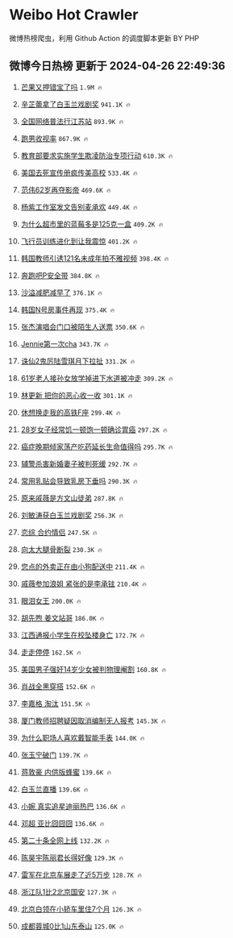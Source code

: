 # Weibo Hot Crawler 



微博热榜爬虫，利用 Github Action 的调度脚本更新 BY PHP 


## 微博今日热榜 更新于 2024-04-26 22:49:36 
1. [芒果又押错宝了吗](https://s.weibo.com/weibo?q=%E8%8A%92%E6%9E%9C%E5%8F%88%E6%8A%BC%E9%94%99%E5%AE%9D%E4%BA%86%E5%90%97&t=31&band_rank=1&Refer=top) `1.9M 🔥` 

1. [辛芷蕾拿了白玉兰戏剧奖](https://s.weibo.com/weibo?q=%23%E8%BE%9B%E8%8A%B7%E8%95%BE%E6%8B%BF%E4%BA%86%E7%99%BD%E7%8E%89%E5%85%B0%E6%88%8F%E5%89%A7%E5%A5%96%23&t=31&band_rank=2&Refer=top) `941.1K 🔥` 

1. [全国网络普法行江苏站](https://s.weibo.com/weibo?q=%23%E5%85%A8%E5%9B%BD%E7%BD%91%E7%BB%9C%E6%99%AE%E6%B3%95%E8%A1%8C%E6%B1%9F%E8%8B%8F%E7%AB%99%23&t=31&band_rank=3&Refer=top) `893.9K 🔥` 

1. [跑男收视率](https://s.weibo.com/weibo?q=%E8%B7%91%E7%94%B7%E6%94%B6%E8%A7%86%E7%8E%87&t=31&band_rank=4&Refer=top) `867.9K 🔥` 

1. [教育部要求实施学生欺凌防治专项行动](https://s.weibo.com/weibo?q=%23%E6%95%99%E8%82%B2%E9%83%A8%E8%A6%81%E6%B1%82%E5%AE%9E%E6%96%BD%E5%AD%A6%E7%94%9F%E6%AC%BA%E5%87%8C%E9%98%B2%E6%B2%BB%E4%B8%93%E9%A1%B9%E8%A1%8C%E5%8A%A8%23&t=31&band_rank=5&Refer=top) `610.3K 🔥` 

1. [美国去死宣传册疯传美高校](https://s.weibo.com/weibo?q=%23%E7%BE%8E%E5%9B%BD%E5%8E%BB%E6%AD%BB%E5%AE%A3%E4%BC%A0%E5%86%8C%E7%96%AF%E4%BC%A0%E7%BE%8E%E9%AB%98%E6%A0%A1%23&t=31&band_rank=6&Refer=top) `533.4K 🔥` 

1. [范伟62岁再夺影帝](https://s.weibo.com/weibo?q=%23%E8%8C%83%E4%BC%9F62%E5%B2%81%E5%86%8D%E5%A4%BA%E5%BD%B1%E5%B8%9D%23&t=31&band_rank=7&Refer=top) `469.6K 🔥` 

1. [杨紫工作室发文告别麦承欢](https://s.weibo.com/weibo?q=%23%E6%9D%A8%E7%B4%AB%E5%B7%A5%E4%BD%9C%E5%AE%A4%E5%8F%91%E6%96%87%E5%91%8A%E5%88%AB%E9%BA%A6%E6%89%BF%E6%AC%A2%23&t=31&band_rank=8&Refer=top) `449.4K 🔥` 

1. [为什么超市里的蓝莓多是125克一盒](https://s.weibo.com/weibo?q=%23%E4%B8%BA%E4%BB%80%E4%B9%88%E8%B6%85%E5%B8%82%E9%87%8C%E7%9A%84%E8%93%9D%E8%8E%93%E5%A4%9A%E6%98%AF125%E5%85%8B%E4%B8%80%E7%9B%92%23&t=31&band_rank=9&Refer=top) `409.2K 🔥` 

1. [飞行员训练进化到让我震惊](https://s.weibo.com/weibo?q=%23%E9%A3%9E%E8%A1%8C%E5%91%98%E8%AE%AD%E7%BB%83%E8%BF%9B%E5%8C%96%E5%88%B0%E8%AE%A9%E6%88%91%E9%9C%87%E6%83%8A%23&t=31&band_rank=10&Refer=top) `401.2K 🔥` 

1. [韩国教师引诱121名未成年拍不雅视频](https://s.weibo.com/weibo?q=%23%E9%9F%A9%E5%9B%BD%E6%95%99%E5%B8%88%E5%BC%95%E8%AF%B1121%E5%90%8D%E6%9C%AA%E6%88%90%E5%B9%B4%E6%8B%8D%E4%B8%8D%E9%9B%85%E8%A7%86%E9%A2%91%23&t=31&band_rank=11&Refer=top) `398.4K 🔥` 

1. [奔跑吧P安全带](https://s.weibo.com/weibo?q=%E5%A5%94%E8%B7%91%E5%90%A7P%E5%AE%89%E5%85%A8%E5%B8%A6&t=31&band_rank=12&Refer=top) `384.8K 🔥` 

1. [沙溢减肥减早了](https://s.weibo.com/weibo?q=%23%E6%B2%99%E6%BA%A2%E5%87%8F%E8%82%A5%E5%87%8F%E6%97%A9%E4%BA%86%23&t=31&band_rank=13&Refer=top) `376.1K 🔥` 

1. [韩国N号房事件再现](https://s.weibo.com/weibo?q=%23%E9%9F%A9%E5%9B%BDN%E5%8F%B7%E6%88%BF%E4%BA%8B%E4%BB%B6%E5%86%8D%E7%8E%B0%23&t=31&band_rank=14&Refer=top) `375.4K 🔥` 

1. [张杰演唱会门口被陌生人送票](https://s.weibo.com/weibo?q=%23%E5%BC%A0%E6%9D%B0%E6%BC%94%E5%94%B1%E4%BC%9A%E9%97%A8%E5%8F%A3%E8%A2%AB%E9%99%8C%E7%94%9F%E4%BA%BA%E9%80%81%E7%A5%A8%23&t=31&band_rank=15&Refer=top) `350.6K 🔥` 

1. [Jennie第一次cha](https://s.weibo.com/weibo?q=%23Jennie%E7%AC%AC%E4%B8%80%E6%AC%A1cha%23&t=31&band_rank=16&Refer=top) `343.7K 🔥` 

1. [诛仙2鬼厉陆雪琪月下拉扯](https://s.weibo.com/weibo?q=%23%E8%AF%9B%E4%BB%992%E9%AC%BC%E5%8E%89%E9%99%86%E9%9B%AA%E7%90%AA%E6%9C%88%E4%B8%8B%E6%8B%89%E6%89%AF%23&t=31&band_rank=17&Refer=top) `331.2K 🔥` 

1. [61岁老人接孙女放学掉进下水道被冲走](https://s.weibo.com/weibo?q=%2361%E5%B2%81%E8%80%81%E4%BA%BA%E6%8E%A5%E5%AD%99%E5%A5%B3%E6%94%BE%E5%AD%A6%E6%8E%89%E8%BF%9B%E4%B8%8B%E6%B0%B4%E9%81%93%E8%A2%AB%E5%86%B2%E8%B5%B0%23&t=31&band_rank=18&Refer=top) `309.2K 🔥` 

1. [林更新 把你的恶心收一收](https://s.weibo.com/weibo?q=%E6%9E%97%E6%9B%B4%E6%96%B0%20%E6%8A%8A%E4%BD%A0%E7%9A%84%E6%81%B6%E5%BF%83%E6%94%B6%E4%B8%80%E6%94%B6&t=31&band_rank=19&Refer=top) `301.1K 🔥` 

1. [休想换走我的高铁F座](https://s.weibo.com/weibo?q=%23%E4%BC%91%E6%83%B3%E6%8D%A2%E8%B5%B0%E6%88%91%E7%9A%84%E9%AB%98%E9%93%81F%E5%BA%A7%23&t=31&band_rank=20&Refer=top) `299.4K 🔥` 

1. [28岁女子经常饥一顿饱一顿确诊胃癌](https://s.weibo.com/weibo?q=%2328%E5%B2%81%E5%A5%B3%E5%AD%90%E7%BB%8F%E5%B8%B8%E9%A5%A5%E4%B8%80%E9%A1%BF%E9%A5%B1%E4%B8%80%E9%A1%BF%E7%A1%AE%E8%AF%8A%E8%83%83%E7%99%8C%23&t=31&band_rank=21&Refer=top) `297.2K 🔥` 

1. [癌症晚期倾家荡产吃药延长生命值得吗](https://s.weibo.com/weibo?q=%23%E7%99%8C%E7%97%87%E6%99%9A%E6%9C%9F%E5%80%BE%E5%AE%B6%E8%8D%A1%E4%BA%A7%E5%90%83%E8%8D%AF%E5%BB%B6%E9%95%BF%E7%94%9F%E5%91%BD%E5%80%BC%E5%BE%97%E5%90%97%23&t=31&band_rank=22&Refer=top) `295.7K 🔥` 

1. [辅警杀害新婚妻子被判死缓](https://s.weibo.com/weibo?q=%23%E8%BE%85%E8%AD%A6%E6%9D%80%E5%AE%B3%E6%96%B0%E5%A9%9A%E5%A6%BB%E5%AD%90%E8%A2%AB%E5%88%A4%E6%AD%BB%E7%BC%93%23&t=31&band_rank=23&Refer=top) `292.7K 🔥` 

1. [常用乳贴会导致乳房下垂吗](https://s.weibo.com/weibo?q=%23%E5%B8%B8%E7%94%A8%E4%B9%B3%E8%B4%B4%E4%BC%9A%E5%AF%BC%E8%87%B4%E4%B9%B3%E6%88%BF%E4%B8%8B%E5%9E%82%E5%90%97%23&t=31&band_rank=24&Refer=top) `290.3K 🔥` 

1. [原来戚薇是方文山徒弟](https://s.weibo.com/weibo?q=%23%E5%8E%9F%E6%9D%A5%E6%88%9A%E8%96%87%E6%98%AF%E6%96%B9%E6%96%87%E5%B1%B1%E5%BE%92%E5%BC%9F%23&t=31&band_rank=25&Refer=top) `287.8K 🔥` 

1. [刘敏涛获白玉兰戏剧奖](https://s.weibo.com/weibo?q=%23%E5%88%98%E6%95%8F%E6%B6%9B%E8%8E%B7%E7%99%BD%E7%8E%89%E5%85%B0%E6%88%8F%E5%89%A7%E5%A5%96%23&t=31&band_rank=26&Refer=top) `256.3K 🔥` 

1. [恋综 合约情侣](https://s.weibo.com/weibo?q=%E6%81%8B%E7%BB%BC%20%E5%90%88%E7%BA%A6%E6%83%85%E4%BE%A3&t=31&band_rank=27&Refer=top) `247.5K 🔥` 

1. [向太大腿骨断裂](https://s.weibo.com/weibo?q=%23%E5%90%91%E5%A4%AA%E5%A4%A7%E8%85%BF%E9%AA%A8%E6%96%AD%E8%A3%82%23&t=31&band_rank=28&Refer=top) `230.3K 🔥` 

1. [您点的外卖正在由小狗配送中](https://s.weibo.com/weibo?q=%E6%82%A8%E7%82%B9%E7%9A%84%E5%A4%96%E5%8D%96%E6%AD%A3%E5%9C%A8%E7%94%B1%E5%B0%8F%E7%8B%97%E9%85%8D%E9%80%81%E4%B8%AD&t=31&band_rank=29&Refer=top) `211.4K 🔥` 

1. [戚薇参加浪姐 紧张的是李承铉](https://s.weibo.com/weibo?q=%E6%88%9A%E8%96%87%E5%8F%82%E5%8A%A0%E6%B5%AA%E5%A7%90%20%E7%B4%A7%E5%BC%A0%E7%9A%84%E6%98%AF%E6%9D%8E%E6%89%BF%E9%93%89&t=31&band_rank=30&Refer=top) `210.4K 🔥` 

1. [眼泪女王](https://s.weibo.com/weibo?q=%E7%9C%BC%E6%B3%AA%E5%A5%B3%E7%8E%8B&t=31&band_rank=31&Refer=top) `200.0K 🔥` 

1. [胡先煦 姜文站哥](https://s.weibo.com/weibo?q=%E8%83%A1%E5%85%88%E7%85%A6%20%E5%A7%9C%E6%96%87%E7%AB%99%E5%93%A5&t=31&band_rank=32&Refer=top) `186.0K 🔥` 

1. [江西通报小学生在校坠楼身亡](https://s.weibo.com/weibo?q=%23%E6%B1%9F%E8%A5%BF%E9%80%9A%E6%8A%A5%E5%B0%8F%E5%AD%A6%E7%94%9F%E5%9C%A8%E6%A0%A1%E5%9D%A0%E6%A5%BC%E8%BA%AB%E4%BA%A1%23&t=31&band_rank=33&Refer=top) `172.7K 🔥` 

1. [走走停停](https://s.weibo.com/weibo?q=%E8%B5%B0%E8%B5%B0%E5%81%9C%E5%81%9C&t=31&band_rank=34&Refer=top) `162.5K 🔥` 

1. [美国男子强奸14岁少女被判物理阉割](https://s.weibo.com/weibo?q=%23%E7%BE%8E%E5%9B%BD%E7%94%B7%E5%AD%90%E5%BC%BA%E5%A5%B814%E5%B2%81%E5%B0%91%E5%A5%B3%E8%A2%AB%E5%88%A4%E7%89%A9%E7%90%86%E9%98%89%E5%89%B2%23&t=31&band_rank=35&Refer=top) `160.8K 🔥` 

1. [肖战全黑穿搭](https://s.weibo.com/weibo?q=%23%E8%82%96%E6%88%98%E5%85%A8%E9%BB%91%E7%A9%BF%E6%90%AD%23&t=31&band_rank=36&Refer=top) `152.6K 🔥` 

1. [李嘉格 淘汰](https://s.weibo.com/weibo?q=%E6%9D%8E%E5%98%89%E6%A0%BC%20%E6%B7%98%E6%B1%B0&t=31&band_rank=37&Refer=top) `151.5K 🔥` 

1. [厦门教师招聘疑因取消编制无人报考](https://s.weibo.com/weibo?q=%23%E5%8E%A6%E9%97%A8%E6%95%99%E5%B8%88%E6%8B%9B%E8%81%98%E7%96%91%E5%9B%A0%E5%8F%96%E6%B6%88%E7%BC%96%E5%88%B6%E6%97%A0%E4%BA%BA%E6%8A%A5%E8%80%83%23&t=31&band_rank=38&Refer=top) `145.3K 🔥` 

1. [为什么职场人喜欢戴智能手表](https://s.weibo.com/weibo?q=%23%E4%B8%BA%E4%BB%80%E4%B9%88%E8%81%8C%E5%9C%BA%E4%BA%BA%E5%96%9C%E6%AC%A2%E6%88%B4%E6%99%BA%E8%83%BD%E6%89%8B%E8%A1%A8%23&t=31&band_rank=39&Refer=top) `144.0K 🔥` 

1. [张玉宁破门](https://s.weibo.com/weibo?q=%23%E5%BC%A0%E7%8E%89%E5%AE%81%E7%A0%B4%E9%97%A8%23&t=31&band_rank=40&Refer=top) `139.7K 🔥` 

1. [蒋敦豪 内供版蜂蜜](https://s.weibo.com/weibo?q=%E8%92%8B%E6%95%A6%E8%B1%AA%20%E5%86%85%E4%BE%9B%E7%89%88%E8%9C%82%E8%9C%9C&t=31&band_rank=41&Refer=top) `139.6K 🔥` 

1. [白玉兰直播](https://s.weibo.com/weibo?q=%23%E7%99%BD%E7%8E%89%E5%85%B0%E7%9B%B4%E6%92%AD%23&t=31&band_rank=42&Refer=top) `139.6K 🔥` 

1. [小婉 真实追星迪丽热巴](https://s.weibo.com/weibo?q=%E5%B0%8F%E5%A9%89%20%E7%9C%9F%E5%AE%9E%E8%BF%BD%E6%98%9F%E8%BF%AA%E4%B8%BD%E7%83%AD%E5%B7%B4&t=31&band_rank=43&Refer=top) `136.6K 🔥` 

1. [邓超 亚比囧囧囧](https://s.weibo.com/weibo?q=%E9%82%93%E8%B6%85%20%E4%BA%9A%E6%AF%94%E5%9B%A7%E5%9B%A7%E5%9B%A7&t=31&band_rank=44&Refer=top) `136.6K 🔥` 

1. [第二十条全网上线](https://s.weibo.com/weibo?q=%23%E7%AC%AC%E4%BA%8C%E5%8D%81%E6%9D%A1%E5%85%A8%E7%BD%91%E4%B8%8A%E7%BA%BF%23&t=31&band_rank=45&Refer=top) `132.2K 🔥` 

1. [陈昊宇陈丽君长得好像](https://s.weibo.com/weibo?q=%E9%99%88%E6%98%8A%E5%AE%87%E9%99%88%E4%B8%BD%E5%90%9B%E9%95%BF%E5%BE%97%E5%A5%BD%E5%83%8F&t=31&band_rank=46&Refer=top) `129.3K 🔥` 

1. [雷军在北京车展走了近5万步](https://s.weibo.com/weibo?q=%23%E9%9B%B7%E5%86%9B%E5%9C%A8%E5%8C%97%E4%BA%AC%E8%BD%A6%E5%B1%95%E8%B5%B0%E4%BA%86%E8%BF%915%E4%B8%87%E6%AD%A5%23&t=31&band_rank=47&Refer=top) `128.7K 🔥` 

1. [浙江队1比2北京国安](https://s.weibo.com/weibo?q=%23%E6%B5%99%E6%B1%9F%E9%98%9F1%E6%AF%942%E5%8C%97%E4%BA%AC%E5%9B%BD%E5%AE%89%23&t=31&band_rank=48&Refer=top) `127.3K 🔥` 

1. [北京白领在小轿车里住7个月](https://s.weibo.com/weibo?q=%23%E5%8C%97%E4%BA%AC%E7%99%BD%E9%A2%86%E5%9C%A8%E5%B0%8F%E8%BD%BF%E8%BD%A6%E9%87%8C%E4%BD%8F7%E4%B8%AA%E6%9C%88%23&t=31&band_rank=49&Refer=top) `126.3K 🔥` 

1. [成都蓉城0比1山东泰山](https://s.weibo.com/weibo?q=%23%E6%88%90%E9%83%BD%E8%93%89%E5%9F%8E0%E6%AF%941%E5%B1%B1%E4%B8%9C%E6%B3%B0%E5%B1%B1%23&t=31&band_rank=50&Refer=top) `125.0K 🔥` 

